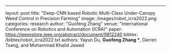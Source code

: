 ---
layout: post
title:  "Deep-CNN based Robotic Multi-Class Under-Canopy Weed Control in Precision Farming"
image: /images/robot_icra2022.png
categories: research
author: "Guofeng Zhang"
venue: "International Conference on Robotics and Automation (ICRA)"
paper: https://ieeexplore.ieee.org/abstract/document/9812240
bibtex: /bibtex/robot_icra2022.txt
authors: <a herf="https://scholar.google.com/citations?user=LPwbf4kAAAAJ">Yayun Du</a>, <strong>Guofeng Zhang *</strong>, Darren Tsang, and <a herf="https://scholar.google.com/citations?user=s3tbPWMAAAAJ">Mohammad Khalid Jawed</a>
